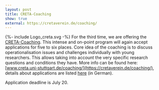 ```yaml
---
layout: post
title: CRETA-Coaching
show: true
external: https://cretaverein.de/coaching/
---
```


{%- include Logo_creta.svg -%} For the third time, we are offering the [CRETA-Coaching](https://cretaverein.de/coaching/). This intense and on-point program will again accept applications for five to six places. Core idea of the coaching is to discuss operationalisation issues and challenges individually with young researchers. This allows taking into account the very specific research questions and conditions they have. More info can be found here: [www.creta.uni-stuttgart.de/coaching/](https://cretaverein.de/coaching/), details about applications are listed [here](https://www.cretaverein.de/coaching/bewerbungen.html) (in German).

Application deadline is July 20.